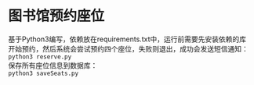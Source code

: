 # 图书馆预约座位
基于Python3编写，依赖放在requirements.txt中，运行前需要先安装依赖的库  
开始预约，然后系统会尝试预约四个座位，失败则退出，成功会发送短信通知：  
`python3 reserve.py`  
保存所有座位信息到数据库：  
`python3 saveSeats.py`
